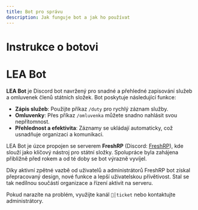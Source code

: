 ```yaml
---
title: Bot pro správu
description: Jak funguje bot a jak ho používat
---
```


# Instrukce o botovi

# LEA Bot

**LEA Bot** je Discord bot navržený pro snadné a přehledné zapisování služeb a omluvenek členů státních složek. Bot poskytuje následující funkce:

- **Zápis služeb**: Použijte příkaz `/duty` pro rychlý záznam služby.
- **Omluvenky**: Přes příkaz `/omluvenka` můžete snadno nahlásit svou nepřítomnost.
- **Přehlednost a efektivita**: Záznamy se ukládají automaticky, což usnadňuje organizaci a komunikaci.

LEA Bot je úzce propojen se serverem **FreshRP** (Discord: [FreshRP](https://discord.gg/freshrp)), kde slouží jako klíčový nástroj pro státní složky. Spolupráce byla zahájena přibližně před rokem a od té doby se bot výrazně vyvíjel. 

Díky aktivní zpětné vazbě od uživatelů a administrátorů FreshRP bot získal přepracovaný design, nové funkce a lepší uživatelskou přívětivost. Stal se tak nedílnou součástí organizace a řízení aktivit na serveru.

Pokud narazíte na problém, využijte kanál `📨│ticket` nebo kontaktujte administrátory.